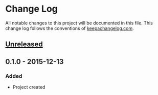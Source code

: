 # Change Log
All notable changes to this project will be documented in this file. This change log follows the conventions of [keepachangelog.com](http://keepachangelog.com/).

## [Unreleased][unreleased]

## 0.1.0 - 2015-12-13
### Added
 - Project created

[Unreleased]:
https://github.com/olivierlacan/keep-a-changelog/compare/v0.1.0...HEAD
